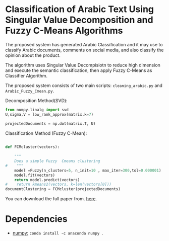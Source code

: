 # Classification of Arabic Text Using Singular Value Decomposition and Fuzzy C-Means Algorithms

The proposed system has generated Arabic Classification and it may use to classify Arabic documents, comments on social media, and also classify the opinion about the product. 

The algorithm uses Singular Value Decompisiotn to reduce high dimension and execute the semantic classification, then apply Fuzzy C-Means as Classifier Algorithm. 

The  proposed system consists of two main scripts:  `cleaning_arabic.py` and  `Arabic_Fuzzy_Cmean.py`. 

Decomposition Method(SVD):
```python
from numpy.linalg import svd
U,sigma,V = low_rank_approx(matrix,k=7)

projectedDocuments = np.dot(matrix.T, U)

 ```
Classification Method (Fuzzy C-Mean):

```python
 
def FCMcluster(vectors):
 
    """
    Does a simple Fuzzy  Cmeans clustering
#    """    
    model =Fuzzy(n_clusters=5, n_init=10 , max_iter=300,tol=0.000001)
    model.fit(vectors)
    return model.predict(vectors)
#    return kmeans2(vectors, k=len(vectors[0]))
documentClustering = FCMcluster(projectedDocuments)
 ```

You can download the full paper from. [here](https://link.springer.com/chapter/10.1007%2F978-981-15-3357-0_8).


# Dependencies

* [numpy:](https://anaconda.org/anaconda/numpy) `conda install -c anaconda numpy `.
